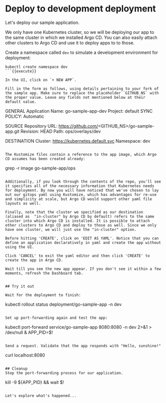 # Deploy to development deployment

Let's deploy our sample application.

We only have one Kubernetes cluster, so we will be deploying our app to the same cluster in which we installed Argo CD. You can also easily attach other clusters to Argo CD and use it to deploy apps to to those.

Create a namespace called `dev` to simulate a development environment for deployment:

```
kubectl create namespace dev
```{{execute}}

In the UI, click on `+ NEW APP`.

Fill in the form as follows, using details pertaining to your fork of the sample app. Make sure to replace the placeholder `GITHUB_NS` with the proper value. Leave any fields not mentioned below at their default value.
```
GENERAL
Application Name: go-sample-app-dev
Project: default
SYNC POLICY: Automatic

SOURCE
Repository URL: https://github.com/<GITHUB_NS>/go-sample-app.git
Revision: HEAD
Path: ops/overlays/dev

DESTINATION
Cluster: https://kubernetes.default.svc
Namespace: dev
```

The Kustomize files contain a reference to the app image, which Argo CD assumes has been created already:
```
grep -r image go-sample-app/ops
```{{execute}}

Additionally, if you look through the contents of the repo, you'll see it specifies all of the necessary information that Kubernetes needs for deployment. By now you will have noticed that we've chosen to lay out our gitops yaml using Kustomize, which has advantages for re-use and simplicity at scale, but Argo CD would support other yaml file layouts as well.

Finally, note that the cluster we specified as our destination (aliased as  "in-cluster" by Argo CD by default) refers to the same cluster into which Argo CD is installed. It is possible to attach other clusters to Argo CD and deploy to those as well. Since we only have one cluster, we will just use the "in-cluster" option.

Before hitting 'CREATE', click on 'EDIT AS YAML'. Notice that you can define an application declaratively in yaml and create the app without using the UI.

Click 'CANCEL' to exit the yaml editor and then click 'CREATE' to create the app in Argo CD.

Wait till you see the new app appear. If you don't see it within a few moments, refresh the Dashboard tab.


## Try it out

Wait for the deployment to finish:

```
kubectl rollout status deployment/go-sample-app -n dev
```{{execute}}

Set up port-forwarding again and test the app:

```
kubectl port-forward service/go-sample-app 8080:8080 -n dev 2>&1 > /dev/null &
APP_PID=$!
```{{execute}}

Send a request. Validate that the app responds with "Hello, sunshine!"

```
curl localhost:8080
```{{execute}}

## Cleanup
Stop the port-forwarding process for our application.

```
kill -9 ${APP_PID} && wait $!
```{{execute}}

Let's explore what's happened...
